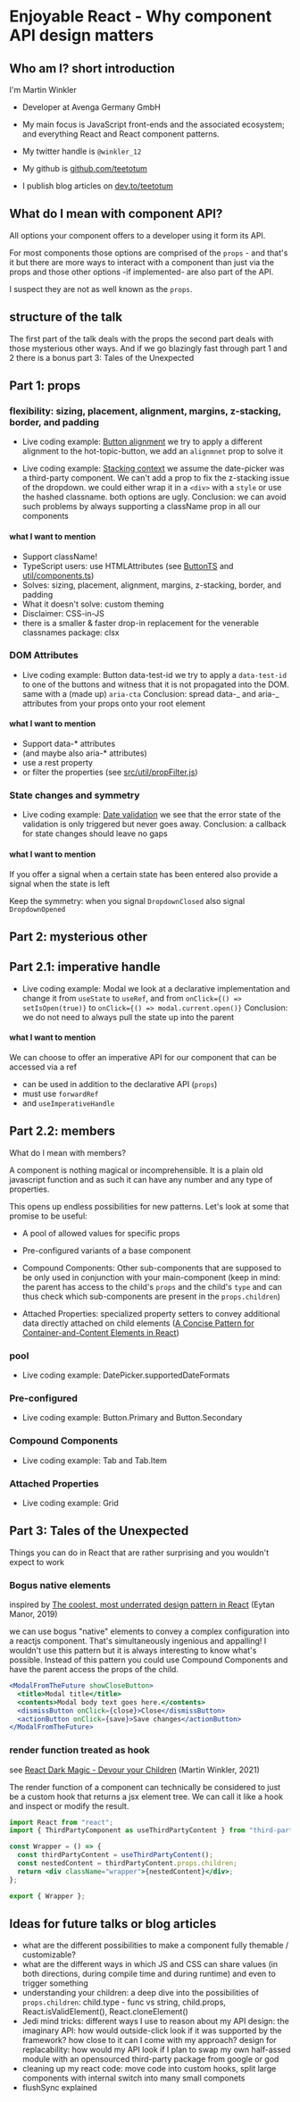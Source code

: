 # Enjoyable React - Why component API design matters

## Who am I? short introduction

I'm Martin Winkler

- Developer at Avenga Germany GmbH
- My main focus is JavaScript front-ends and the associated ecosystem; and everything React and React component patterns.

- My twitter handle is `@winkler_12`
- My github is [github.com/teetotum](https://github.com/teetotum)
- I publish blog articles on [dev.to/teetotum](https://dev.to/teetotum)

## What do I mean with component API?

All options your component offers to a developer using it form its API.

For most components those options are comprised of the `props` - and that's it
but there are more ways to interact with a component than just via the props
and those other options -if implemented- are also part of the API.

I suspect they are not as well known as the `props`.

## structure of the talk

The first part of the talk deals with the props
the second part deals with those mysterious other ways.
And if we go blazingly fast through part 1 and 2 there is a bonus part 3: Tales of the Unexpected

## Part 1: props

### flexibility: sizing, placement, alignment, margins, z-stacking, border, and padding

- Live coding example: [Button alignment](./src/examples/Alignment.js)
  we try to apply a different alignment to the hot-topic-button, we add an `alignmnet` prop to solve it

- Live coding example: [Stacking context](./src/examples/Stacking.js)
  we assume the date-picker was a third-party component. We can't add a prop to fix the z-stacking issue of the dropdown.
  we could either wrap it in a `<div>` with a `style` or use the hashed classname.
  both options are ugly.
  Conclusion: we can avoid such problems by always supporting a className prop in all our components

#### what I want to mention

- Support className!
- TypeScript users: use HTMLAttributes (see [ButtonTS](./src/components/ButtonTS.js) and [util/components.ts](./src/util/components.ts))
- Solves: sizing, placement, alignment, margins, z-stacking, border, and padding
- What it doesn't solve: custom theming
- Disclaimer: CSS-in-JS
- there is a smaller & faster drop-in replacement for the venerable classnames package: clsx

### DOM Attributes

- Live coding example: Button data-test-id
  we try to apply a `data-test-id` to one of the buttons and witness that it is not propagated into the DOM.
  same with a (made up) `aria-cta`
  Conclusion: spread data-_ and aria-_ attributes from your props onto your root element

#### what I want to mention

- Support data-\* attributes
- (and maybe also aria-\* attributes)
- use a rest property
- or filter the properties (see [src/util/propFilter.js](./src/util/propFilter.js))

### State changes and symmetry

- Live coding example: [Date validation](./src/examples/Validation.js)
  we see that the error state of the validation is only triggered but never goes away.
  Conclusion: a callback for state changes should leave no gaps

#### what I want to mention

If you offer a signal when a certain state has been entered also provide a signal when the state is left

Keep the symmetry: when you signal `DropdownClosed` also signal `DropdownOpened`

## Part 2: mysterious other

## Part 2.1: imperative handle

- Live coding example: Modal
  we look at a declarative implementation and change it from `useState` to `useRef`,
  and from `onClick={() => setIsOpen(true)}` to `onClick={() => modal.current.open()}`
  Conclusion: we do not need to always pull the state up into the parent

#### what I want to mention

We can choose to offer an imperative API for our component that can be accessed via a ref

- can be used in addition to the declarative API (`props`)
- must use `forwardRef`
- and `useImperativeHandle`

## Part 2.2: members

What do I mean with members?

A component is nothing magical or incomprehensible.
It is a plain old javascript function and as such it can have any number and any type of properties.

This opens up endless possibilities for new patterns.
Let's look at some that promise to be useful:

- A pool of allowed values for specific props

- Pre-configured variants of a base component

- Compound Components: Other sub-components that are supposed to be only used in conjunction with your main-component
  (keep in mind: the parent has access to the child's `props` and the child's `type` and can thus check which sub-components are present in the `props.children`)

- Attached Properties: specialized property setters to convey additional data directly attached on child elements
  ([A Concise Pattern for Container-and-Content Elements in React](https://dev.to/teetotum/a-concise-pattern-for-container-and-content-elements-in-react-e2i))

### pool

- Live coding example: DatePicker.supportedDateFormats

### Pre-configured

- Live coding example: Button.Primary and Button.Secondary

### Compound Components

- Live coding example: Tab and Tab.Item

### Attached Properties

- Live coding example: Grid

## Part 3: Tales of the Unexpected

Things you can do in React that are rather surprising and you wouldn't expect to work

### Bogus native elements

inspired by [The coolest, most underrated design pattern in React](https://www.the-guild.dev/blog/coolest-underrated-design-pattern-in-react) (Eytan Manor, 2019)

we can use bogus "native" elements to convey a complex configuration into a reactjs component. That's simultaneously ingenious and appalling!
I wouldn't use this pattern but it is always interesting to know what's possible.
Instead of this pattern you could use Compound Components and have the parent access the props of the child.

```jsx
<ModalFromTheFuture showCloseButton>
  <title>Modal title</title>
  <contents>Modal body text goes here.</contents>
  <dismissButton onClick={close}>Close</dismissButton>
  <actionButton onClick={save}>Save changes</actionButton>
</ModalFromTheFuture>
```

### render function treated as hook

see [React Dark Magic - Devour your Children](https://dev.to/teetotum/react-dark-magic-devour-your-children-4j90) (Martin Winkler, 2021)

The render function of a component can technically be considered to just be a custom hook that returns a jsx element tree.
We can call it like a hook and inspect or modify the result.

```jsx
import React from "react";
import { ThirdPartyComponent as useThirdPartyContent } from "third-party";

const Wrapper = () => {
  const thirdPartyContent = useThirdPartyContent();
  const nestedContent = thirdPartyContent.props.children;
  return <div className="wrapper">{nestedContent}</div>;
};

export { Wrapper };
```

## Ideas for future talks or blog articles

- what are the different possibilities to make a component fully themable / customizable?
- what are the different ways in which JS and CSS can share values (in both directions, during compile time and during runtime) and even to trigger something
- understanding your children: a deep dive into the possibilities of `props.children`: child.type - func vs string, child.props, React.isValidElement(), React.cloneElement()
- Jedi mind tricks: different ways I use to reason about my API design:
  the imaginary API: how would outside-click look if it was supported by the framework? how close to it can I come with my approach?
  design for replacability: how would my API look if I plan to swap my own half-assed module with an opensourced third-party package from google or god
- cleaning up my react code: move code into custom hooks, split large components with internal switch into many small componets
- flushSync explained
